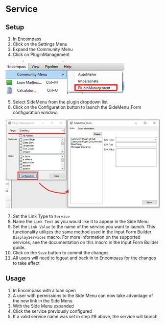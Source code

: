 # Service

## Setup

1. In Encompass
2. Click on the Settings Menu
3. Expand the Community Menu
4. Click on PluginManagement

![Community Plugin Menu](/img/CommunityPluginMenu.png)

5. Select SideMenu from the plugin dropdown list
6. Click on the Configuration button to launch the SideMenu_Form configuration window:

![Side Menu Configuration Menu](/img/SideMenu/SideMenuConfiguration.png)

7. Set the Link Type to `Service`
8. Name the `Link Text` as you would like it to appear in the Side Menu
9. Set the `Link Value` to the name of the service you want to launch. This functionality utilizes the same method used in the Input Form Builder `DisplayServices` macro. For more information on the supported services, see the documentation on this macro in the Input Form Builder guide. 
10. Click on the `Save` button to commit the changes
11. All users will need to logout and back in to Encompass for the changes to take effect

## Usage

1. In Encompass with a loan open
2. A user with permissions to the Side Menu can now take advantage of the new link in the Side Menu
3. With the Side Menu expanded
4. Click the service previously configured
5. If a valid service name was set in step #9 above, the service will launch